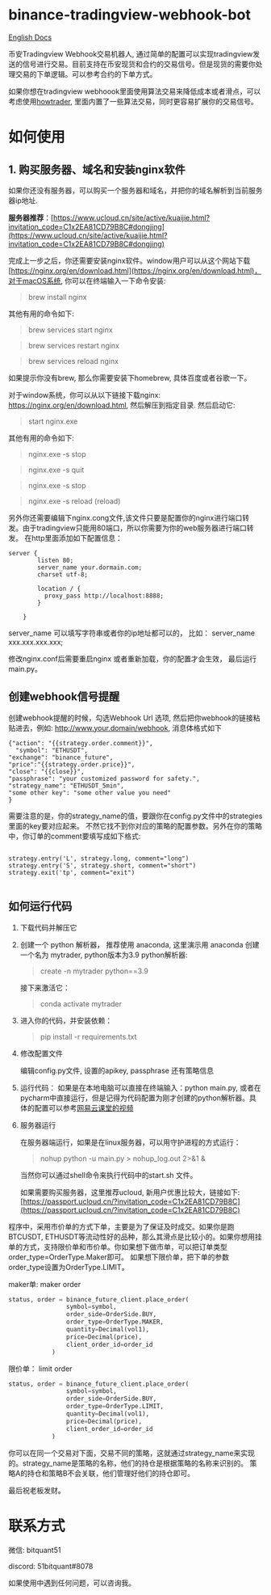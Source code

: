 # binance-tradingview-webhook-bot

[English Docs](README.md) 

币安Tradingview Webhook交易机器人,
通过简单的配置可以实现tradingview发送的信号进行交易。目前支持在币安现货和合约的交易信号。但是现货的需要你处理交易的下单逻辑。可以参考合约的下单方式。

如果你想在tradingview
webhoook里面使用算法交易来降低成本或者滑点，可以考虑使用[howtrader](https://github.com/51bitquant/howtrader),
里面内置了一些算法交易，同时更容易扩展你的交易信号。

# 如何使用

## 1. 购买服务器、域名和安装nginx软件
如果你还没有服务器，可以购买一个服务器和域名，并把你的域名解析到当前服务器ip地址.

**服务器推荐**：[https://www.ucloud.cn/site/active/kuaijie.html?invitation_code=C1x2EA81CD79B8C#dongjing](https://www.ucloud.cn/site/active/kuaijie.html?invitation_code=C1x2EA81CD79B8C#dongjing)

完成上一步之后，你还需要安装nginx软件。window用户可以从这个网站下载[https://nginx.org/en/download.html](https://nginx.org/en/download.html)，对于macOS系统,
你可以在终端输入一下命令安装:

> brew install nginx

其他有用的命令如下:

> brew services start nginx 

> brew services restart nginx

> brew services reload nginx

如果提示你没有brew, 那么你需要安装下homebrew, 具体百度或者谷歌一下。

对于window系统，你可以从以下链接下载nginx:
https://nginx.org/en/download.html, 然后解压到指定目录. 然后启动它:

> start nginx.exe

其他有用的命令如下:

> nginx.exe -s stop

> nginx.exe -s quit

> nginx.exe -s stop

> nginx.exe -s reload (reload)


另外你还需要编辑下nginx.cong文件,该文件只要是配置你的nginx进行端口转发。由于tradingview只能用80端口，所以你需要为你的web服务器进行端口转发。
在http里面添加如下配置信息：

```
server {
        listen 80;
        server_name your.dormain.com;
        charset utf-8;

        location / {
          proxy_pass http://localhost:8888;
        }

    }

```

server_name 可以填写字符串或者你的ip地址都可以的， 比如： server_name
xxx.xxx.xxx.xxx;

修改nginx.conf后需要重启nginx 或者重新加载，你的配置才会生效， 最后运行main.py。

## 创建webhook信号提醒

 创建webhook提醒的时候，勾选Webhook Url 选项,
 然后把你webhook的链接粘贴进去，例如: http://www.your.domain/webhook,
 消息体格式如下

```
{"action": "{{strategy.order.comment}}",
  "symbol": "ETHUSDT",
"exchange": "binance_future",
"price":"{{strategy.order.price}}",
"close": "{{close}}",
"passphrase": "your customized password for safety.",
"strategy_name": "ETHUSDT_5min",
"some other key": "some other value you need"
}

```
需要注意的是，你的strategy_name的值，要跟你在config.py文件中的strategies里面的key要对应起来。
不然它找不到你对应的策略的配置参数。另外在你的策略中，你订单的comment要填写成如下格式:

```

strategy.entry('L', strategy.long, comment="long")
strategy.entry('S', strategy.short, comment="short")
strategy.exit('tp', comment="exit")


```

## 如何运行代码

1. 下载代码并解压它

2. 创建一个 python 解析器， 推荐使用 anaconda, 这里演示用 anaconda
   创建一个名为 mytrader, python版本为3.9 python解析器: 
   > create -n mytrader python==3.9
   
   接下来激活它：
   
   > conda activate mytrader
 
  
3. 进入你的代码，并安装依赖：
    
   >  pip install -r requirements.txt

4. 修改配置文件

   编辑config.py文件, 设置的apikey, passphrase 还有策略信息
   

5. 运行代码： 如果是在本地电脑可以直接在终端输入：python main.py,
  或者在pycharm中直接运行，但是记得为代码配置为刚才创建的python解析器。具体的配置可以参考[网易云课堂的视频](https://study.163.com/course/courseMain.htm?courseId=1209509824&share=2&shareId=480000001919830)
   
8. 服务器运行
   
   在服务器端运行，如果是在linux服务器，可以用守护进程的方式运行：
    
   > nohup python -u main.py > nohup_log.out 2>&1 &
   
   当然你可以通过shell命令来执行代码中的start.sh 文件。
   
   如果需要购买服务器，这里推荐ucloud, 新用户优惠比较大，链接如下:
   [https://passport.ucloud.cn/?invitation_code=C1x2EA81CD79B8C](https://passport.ucloud.cn/?invitation_code=C1x2EA81CD79B8C)


程序中，采用市价单的方式下单，主要是为了保证及时成交。如果你是跑BTCUSDT,
ETHUSDT等流动性好的品种，那么其滑点是比较小的。如果你想用挂单的方式，支持限价单和市价单。你如果想下做市单，可以把订单类型order_type=OrderType.Maker即可。
如果想下限价单，把下单的参数order_type设置为OrderType.LIMIT。 

maker单: maker order
``` python 
status, order = binance_future_client.place_order(
                symbol=symbol,
                order_side=OrderSide.BUY,
                order_type=OrderType.MAKER,
                quantity=Decimal(vol1),
                price=Decimal(price),
                client_order_id=order_id
            )

```

限价单： limit order
``` python 
status, order = binance_future_client.place_order(
                symbol=symbol,
                order_side=OrderSide.BUY,
                order_type=OrderType.LIMIT,
                quantity=Decimal(vol1),
                price=Decimal(price),
                client_order_id=order_id
            )

```

你可以在同一个交易对下面，交易不同的策略，这就通过strategy_name来实现的。strategy_name是策略的名称，他们的持仓是根据策略的名称来识别的。
策略A的持仓和策略B不会关联，他们管理好他们的持仓即可。

最后祝老板发财。

# 联系方式

微信: bitquant51 

discord: 51bitquant#8078

如果使用中遇到任何问题，可以咨询我。